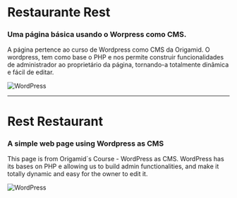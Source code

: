 # Restaurante Rest

### Uma página básica usando o Worpress como CMS.

A página pertence ao curso de Wordpress como CMS da Origamid.
O wordpress, tem como base o PHP e nos permite construir funcionalidades de administrador ao proprietário da página, tornando-a totalmente dinâmica e fácil de editar.

![WordPress](https://img.shields.io/badge/WordPress-%23117AC9.svg?style=for-the-badge&logo=WordPress&logoColor=white)

--------

# Rest Restaurant

### A simple web page using Wordpress as CMS

This page is from Origamid´s Course - WordPress as CMS. WordPress has its bases on PHP e allowing us to build admin functionalities, and make it totally dynamic and easy for the owner to edit it.


![WordPress](https://img.shields.io/badge/WordPress-%23117AC9.svg?style=for-the-badge&logo=WordPress&logoColor=white)
